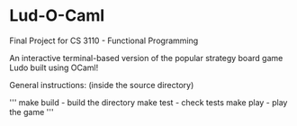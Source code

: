 # Lud-O-Caml                                                                                                                                                       
                                                                                                                                                      
Final Project for CS 3110 - Functional Programming

An interactive terminal-based version of the popular strategy board game Ludo built using OCaml!

General instructions:
(inside the source directory)

'''
make build - build the directory
make test - check tests
make play - play the game
'''
